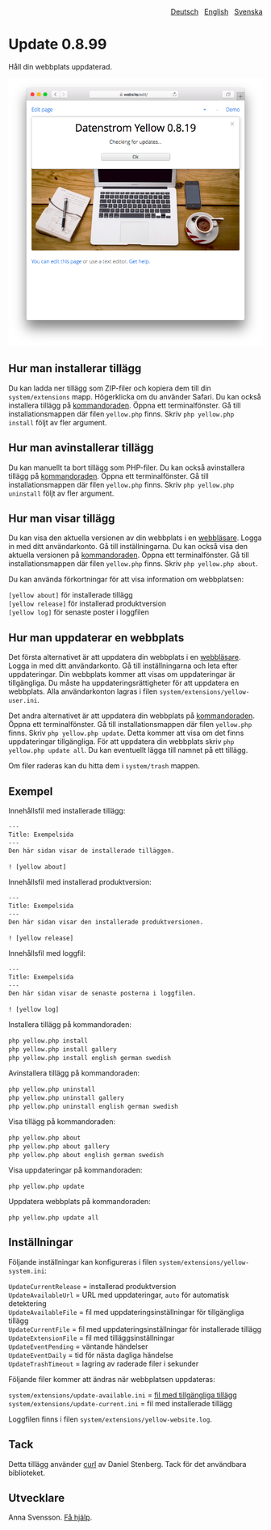 <p align="right"><a href="README-de.md">Deutsch</a> &nbsp; <a href="README.md">English</a> &nbsp; <a href="README-sv.md">Svenska</a></p>

# Update 0.8.99

Håll din webbplats uppdaterad.

<p align="center"><img src="SCREENSHOT.png" alt="Skärmdump"></p>

## Hur man installerar tillägg

Du kan ladda ner tillägg som ZIP-filer och kopiera dem till din `system/extensions` mapp. Högerklicka om du använder Safari. Du kan också installera tillägg på [kommandoraden](https://github.com/annaesvensson/yellow-core/tree/main/README-sv.md). Öppna ett terminalfönster. Gå till installationsmappen där filen `yellow.php` finns. Skriv `php yellow.php install` följt av fler argument.

## Hur man avinstallerar tillägg

Du kan manuellt ta bort tillägg som PHP-filer. Du kan också avinstallera tillägg på [kommandoraden](https://github.com/annaesvensson/yellow-core/tree/main/README-sv.md). Öppna ett terminalfönster. Gå till installationsmappen där filen `yellow.php` finns. Skriv `php yellow.php uninstall` följt av fler argument.

## Hur man visar tillägg

Du kan visa den aktuella versionen av din webbplats i en [webbläsare](https://github.com/annaesvensson/yellow-edit/tree/main/README-sv.md). Logga in med ditt användarkonto. Gå till inställningarna. Du kan också visa den aktuella versionen på [kommandoraden](https://github.com/annaesvensson/yellow-core/tree/main/README-sv.md). Öppna ett terminalfönster. Gå till installationsmappen där filen `yellow.php` finns. Skriv `php yellow.php about`.

Du kan använda förkortningar för att visa information om webbplatsen:

`[yellow about]` för installerade tillägg  
`[yellow release]` för installerad produktversion  
`[yellow log]` för senaste poster i loggfilen  

## Hur man uppdaterar en webbplats

Det första alternativet är att uppdatera din webbplats i en [webbläsare](https://github.com/annaesvensson/yellow-edit/tree/main/README-sv.md). Logga in med ditt användarkonto. Gå till inställningarna och leta efter uppdateringar. Din webbplats kommer att visas om uppdateringar är tillgängliga. Du måste ha uppdateringsrättigheter för att uppdatera en webbplats. Alla användarkonton lagras i filen `system/extensions/yellow-user.ini`.

Det andra alternativet är att uppdatera din webbplats på [kommandoraden](https://github.com/annaesvensson/yellow-core/tree/main/README-sv.md). Öppna ett terminalfönster. Gå till installationsmappen där filen `yellow.php` finns. Skriv `php yellow.php update`. Detta kommer att visa om det finns uppdateringar tillgängliga. För att uppdatera din webbplats skriv `php yellow.php update all`. Du kan eventuellt lägga till namnet på ett tillägg.

Om filer raderas kan du hitta dem i `system/trash` mappen. 

## Exempel

Innehållsfil med installerade tillägg:

    ---
    Title: Exempelsida
    ---
    Den här sidan visar de installerade tilläggen.

    ! [yellow about]

Innehållsfil med installerad produktversion:

    ---
    Title: Exempelsida
    ---
    Den här sidan visar den installerade produktversionen.

    ! [yellow release]

Innehållsfil med loggfil:

    ---
    Title: Exempelsida
    ---
    Den här sidan visar de senaste posterna i loggfilen.

    ! [yellow log]

Installera tillägg på kommandoraden:

`php yellow.php install`  
`php yellow.php install gallery`  
`php yellow.php install english german swedish`  

Avinstallera tillägg på kommandoraden:

`php yellow.php uninstall`  
`php yellow.php uninstall gallery`  
`php yellow.php uninstall english german swedish`  

Visa tillägg på kommandoraden:
 
`php yellow.php about`  
`php yellow.php about gallery`  
`php yellow.php about english german swedish`  

Visa uppdateringar på kommandoraden:
 
`php yellow.php update`  

Uppdatera webbplats på kommandoraden:
 
`php yellow.php update all`  

## Inställningar

Följande inställningar kan konfigureras i filen `system/extensions/yellow-system.ini`:

`UpdateCurrentRelease` = installerad produktversion  
`UpdateAvailableUrl` = URL med uppdateringar, `auto` för automatisk detektering  
`UpdateAvailableFile` = fil med uppdateringsinställningar för tillgängliga tillägg  
`UpdateCurrentFile` = fil med uppdateringsinställningar för installerade tillägg  
`UpdateExtensionFile` = fil med tilläggsinställningar  
`UpdateEventPending` = väntande händelser  
`UpdateEventDaily` = tid för nästa dagliga händelse  
`UpdateTrashTimeout` = lagring av raderade filer i sekunder  

Följande filer kommer att ändras när webbplatsen uppdateras:

`system/extensions/update-available.ini` = [fil med tillgängliga tillägg](https://raw.githubusercontent.com/datenstrom/yellow/main/system/extensions/update-available.ini)  
`system/extensions/update-current.ini` = fil med installerade tillägg  

Loggfilen finns i filen `system/extensions/yellow-website.log`.

## Tack

Detta tillägg använder [curl](https://github.com/curl/curl) av Daniel Stenberg. Tack för det användbara biblioteket.

## Utvecklare

Anna Svensson. [Få hjälp](https://datenstrom.se/sv/yellow/help/).
